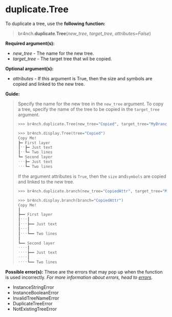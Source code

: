 # duplicate.Tree

To duplicate a tree, use the **following function:**

> br4nch.**duplicate**.**Tree**(*new_tree*, *target_tree*, *attributes=False*)

**Required argument(s):**

- *new_tree* - The name for the new tree.
- *target_tree* - The target tree that wil be copied.

**Optional argument(s):**

- *attributes* - If this argument is True, then the size and symbols are copied and linked to the new tree.

**Guide:**

> Specify the name for the new tree in the `new_tree` argument. To copy a tree, specify the name of the tree to be copied in the `target_tree` argument.
>
> ```python
> >>> br4nch.duplicate.Tree(new_tree="Copied", target_tree="MyBranch")
> 
> >>> br4nch.display.Tree(tree="Copied")
> Copy Me!
> ┣━ First layer
> ┃ˑˑ┣━ Just text
> ┃ˑˑ┗━ Two lines
> ┗━ Second layer
> ˑˑˑ┣━ Just text
> ˑˑˑ┗━ Two lines
> ```
>
> If the argument attributes is `True`, then the `size` and`symbols` are copied and linked to the new tree.
>
> ```python
> >>> br4nch.duplicate.branch(new_tree="CopiedAttr", target_tree="MyBranch", attributes=True)
> 
> >>> br4nch.display.branch(branch="CopiedAttr")
> Copy Me!
> ┃
> ┣━━ First layer
> ┃ˑˑˑ┃
> ┃ˑˑˑ┣━━ Just text
> ┃ˑˑˑ┃
> ┃ˑˑˑ┗━━ Two lines
> ┃
> ┗━━ Second layer
> ˑˑˑˑ┃
> ˑˑˑˑ┣━━ Just text
> ˑˑˑˑ┃
> ˑˑˑˑ┗━━ Two lines
> ```
>

**Possible error(s):**
These are the errors that may pop up when the function is used incorrectly.
*For more information about errors, head to [errors](../../guides/errors.md).*

- InstanceStringError
- InstanceBooleanError
- InvalidTreeNameError
- DuplicateTreeError
- NotExistingTreeError

